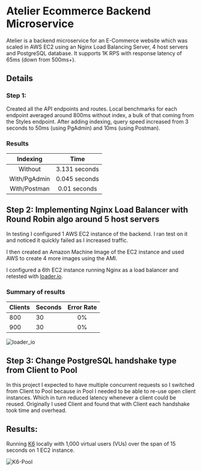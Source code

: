 # Atelier Ecommerce Backend Microservice

Atelier is a backend microservice for an E-Commerce website which was scaled in AWS EC2 using an Nginx Load Balancing Server, 4 host servers and PostgreSQL database. It supports 1K RPS with response latency of 65ms (down from 500ms+).

## Details

### Step 1:
Created all the API endpoints and routes. Local benchmarks for each endpoint averaged around 800ms without index, a bulk of that coming from the Styles endpoint. After adding indexing, query speed increased from 3 seconds to 50ms (using PgAdmin) and 10ms (using Postman). 

### Results

| Indexing | Time          |
| :---:     | :----:        |
| Without  | 3.131 seconds |
| With/PgAdmin     | 0.045 seconds |
| With/Postman     | 0.01 seconds |


## Step 2: Implementing Nginx Load Balancer with Round Robin algo around 5 host servers

In testing I configured 1 AWS EC2 instance of the backend.  I ran test on it and noticed it quickly failed as I increased traffic.

I then created an Amazon Machine Image of the EC2 instance and used AWS to create 4 more images using the AMI.

I configured a 6th EC2 instance running Nginx as a load balancer and retested with [loader.io](https://loader.io/).

### Summary of results

| Clients | Seconds | Error Rate |
| :---    | :---    | :----:     |
| 800     | 30      |  0%        |
| 900     | 30      |  0%        |


![loader_io](images/loader_io.png)

## Step 3: Change PostgreSQL handshake type from Client to Pool

In this project I expected to have multiple concurrent requests so I switched from Client to Pool because in Pool I needed to be able to re-use open client instances.  Which in turn reduced latency whenever a client could be reused.  Originally I used Client and found that with Client each handshake took time and overhead.

## Results:
Running [K6](https://k6.io/) locally with 1,000 virtual users (VUs) over the span of 15 seconds on 1 EC2 instance.

![K6-Pool](images/K6_Pool.png)
